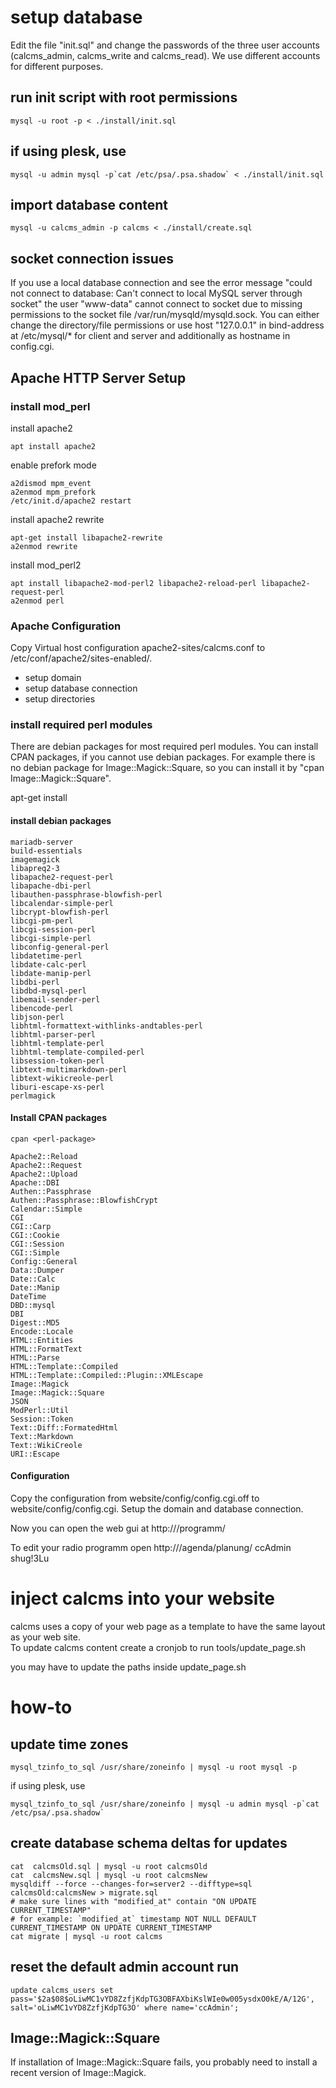 
# setup database

Edit the file "init.sql" and change the passwords of the three user accounts (calcms_admin, calcms_write and calcms_read).
We use different accounts for different purposes.

## run init script with root permissions

    mysql -u root -p < ./install/init.sql

## if using plesk, use

    mysql -u admin mysql -p`cat /etc/psa/.psa.shadow` < ./install/init.sql

## import database content

    mysql -u calcms_admin -p calcms < ./install/create.sql 

## socket connection issues

If you use a local database connection and see the error message
"could not connect to database: Can't connect to local MySQL server through socket"
the user "www-data" cannot connect to socket due to missing permissions to the socket
file /var/run/mysqld/mysqld.sock. You can either change the directory/file permissions
or use host "127.0.0.1" in bind-address at /etc/mysql/* for client and server and
additionally as hostname in config.cgi.

## Apache HTTP Server Setup 

### install mod_perl

install apache2
    
    apt install apache2

enable prefork mode

    a2dismod mpm_event
    a2enmod mpm_prefork
    /etc/init.d/apache2 restart

install apache2 rewrite

    apt-get install libapache2-rewrite
    a2enmod rewrite

install mod_perl2

    apt install libapache2-mod-perl2 libapache2-reload-perl libapache2-request-perl
    a2enmod perl

### Apache Configuration

Copy Virtual host configuration apache2-sites/calcms.conf to /etc/conf/apache2/sites-enabled/.

* setup domain
* setup database connection
* setup directories

### install required perl modules

There are debian packages for most required perl modules.
You can install CPAN packages, if you cannot use debian packages.
For example there is no debian package for Image::Magick::Square, so you can install it by "cpan Image::Magick::Square".

apt-get install <deb-package>

#### install debian packages

    mariadb-server 
    build-essentials
    imagemagick
    libapreq2-3
    libapache2-request-perl
    libapache-dbi-perl
    libauthen-passphrase-blowfish-perl
    libcalendar-simple-perl
    libcrypt-blowfish-perl
    libcgi-pm-perl
    libcgi-session-perl
    libcgi-simple-perl
    libconfig-general-perl
    libdatetime-perl
    libdate-calc-perl
    libdate-manip-perl
    libdbi-perl
    libdbd-mysql-perl
    libemail-sender-perl
    libencode-perl
    libjson-perl
    libhtml-formattext-withlinks-andtables-perl
    libhtml-parser-perl
    libhtml-template-perl
    libhtml-template-compiled-perl
    libsession-token-perl
    libtext-multimarkdown-perl
    libtext-wikicreole-perl
    liburi-escape-xs-perl
    perlmagick

#### Install CPAN packages

    cpan <perl-package>

    Apache2::Reload
    Apache2::Request
    Apache2::Upload
    Apache::DBI
    Authen::Passphrase
    Authen::Passphrase::BlowfishCrypt
    Calendar::Simple
    CGI
    CGI::Carp
    CGI::Cookie
    CGI::Session
    CGI::Simple
    Config::General
    Data::Dumper
    Date::Calc
    Date::Manip
    DateTime
    DBD::mysql
    DBI
    Digest::MD5
    Encode::Locale
    HTML::Entities
    HTML::FormatText
    HTML::Parse
    HTML::Template::Compiled
    HTML::Template::Compiled::Plugin::XMLEscape
    Image::Magick
    Image::Magick::Square
    JSON
    ModPerl::Util
    Session::Token
    Text::Diff::FormatedHtml
    Text::Markdown
    Text::WikiCreole
    URI::Escape

#### Configuration

Copy the configuration from website/config/config.cgi.off to website/config/config.cgi.
Setup the domain and database connection.

Now you can open the web gui at http://<localhost>/programm/

To edit your radio programm open http://<localhost>/agenda/planung/
ccAdmin
shug!3Lu

# inject calcms into your website

calcms uses a copy of your web page as a template to have the same layout as your web site.  
To update calcms content create a cronjob to run tools/update_page.sh

you may have to update the paths inside update_page.sh

# how-to
   
## update time zones

    mysql_tzinfo_to_sql /usr/share/zoneinfo | mysql -u root mysql -p

if using plesk, use

    mysql_tzinfo_to_sql /usr/share/zoneinfo | mysql -u admin mysql -p`cat /etc/psa/.psa.shadow`

## create database schema deltas for updates

    cat  calcmsOld.sql | mysql -u root calcmsOld
    cat  calcmsNew.sql | mysql -u root calcmsNew
    mysqldiff --force --changes-for=server2 --difftype=sql calcmsOld:calcmsNew > migrate.sql
    # make sure lines with "modified_at" contain "ON UPDATE CURRENT_TIMESTAMP"
    # for example: `modified_at` timestamp NOT NULL DEFAULT CURRENT_TIMESTAMP ON UPDATE CURRENT_TIMESTAMP
    cat migrate | mysql -u root calcms
    
## reset the default admin account run

    update calcms_users set pass='$2a$08$oLiwMC1vYD8ZzfjKdpTG3OBFAXbiKslWIe0w005ysdxO0kE/A/12G', salt='oLiwMC1vYD8ZzfjKdpTG3O' where name='ccAdmin';

## Image::Magick::Square

If installation of Image::Magick::Square fails, you probably need to install a recent version of Image::Magick.
